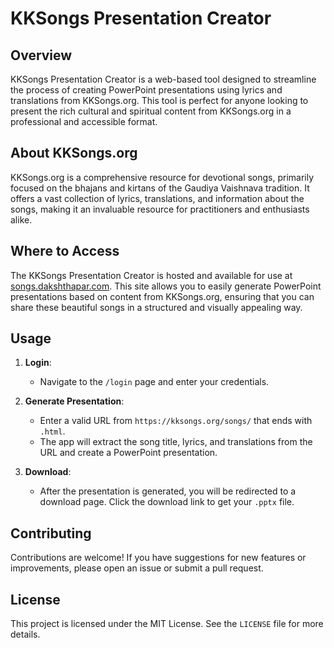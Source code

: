 # KKSongs Presentation Creator

## Overview

KKSongs Presentation Creator is a web-based tool designed to streamline the process of creating PowerPoint presentations using lyrics and translations from KKSongs.org. This tool is perfect for anyone looking to present the rich cultural and spiritual content from KKSongs.org in a professional and accessible format.

## About KKSongs.org

KKSongs.org is a comprehensive resource for devotional songs, primarily focused on the bhajans and kirtans of the Gaudiya Vaishnava tradition. It offers a vast collection of lyrics, translations, and information about the songs, making it an invaluable resource for practitioners and enthusiasts alike.

## Where to Access

The KKSongs Presentation Creator is hosted and available for use at [songs.dakshthapar.com](http://songs.dakshthapar.com). This site allows you to easily generate PowerPoint presentations based on content from KKSongs.org, ensuring that you can share these beautiful songs in a structured and visually appealing way.

## Usage

1. **Login**: 
   - Navigate to the `/login` page and enter your credentials.

2. **Generate Presentation**:
   - Enter a valid URL from `https://kksongs.org/songs/` that ends with `.html`.
   - The app will extract the song title, lyrics, and translations from the URL and create a PowerPoint presentation.

3. **Download**:
   - After the presentation is generated, you will be redirected to a download page. Click the download link to get your `.pptx` file.

## Contributing

Contributions are welcome! If you have suggestions for new features or improvements, please open an issue or submit a pull request.

## License

This project is licensed under the MIT License. See the `LICENSE` file for more details.
